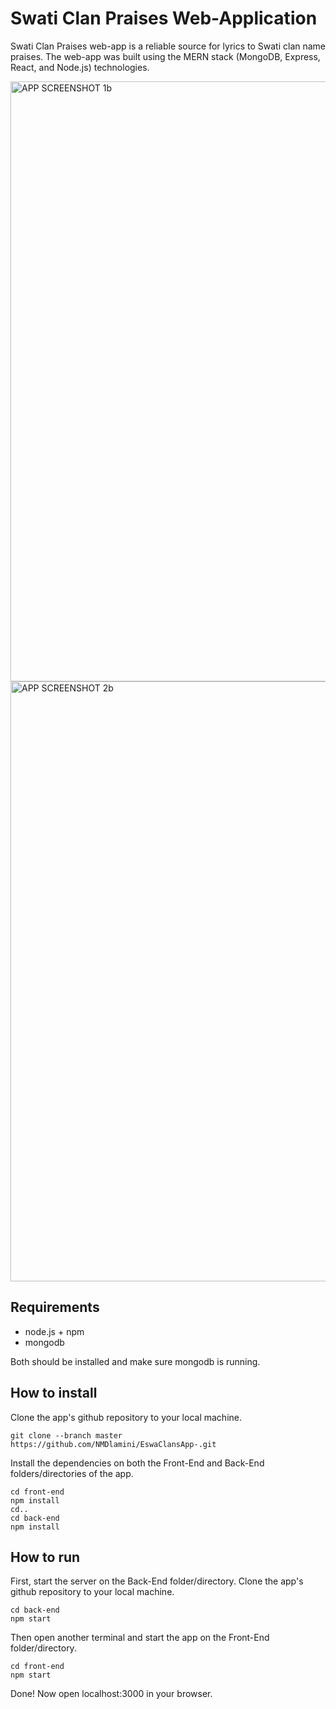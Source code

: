 # Swati Clan Praises Web-Application

Swati Clan Praises web-app is a reliable source for lyrics to Swati clan name praises. 
The web-app was built using the MERN stack (MongoDB, Express, React, and Node.js) technologies.

<img width="960" alt="APP SCREENSHOT 1b" src="https://github.com/NMDlamini/EswaClansApp-/assets/77834150/3e9b82dc-0b5a-4793-bfa9-22c9379521bb">


<img width="960" alt="APP SCREENSHOT 2b" src="https://github.com/NMDlamini/EswaClansApp-/assets/77834150/dc0bdd0f-e34d-4c5b-b618-2ae1b9a58072">



## Requirements
- node.js + npm
- mongodb

Both should be installed and make sure mongodb is running.

## How to install
Clone the app's github repository to your local machine.
```shell
git clone --branch master https://github.com/NMDlamini/EswaClansApp-.git
```

Install the dependencies on both the Front-End and Back-End folders/directories of the app.
```shell
cd front-end
npm install
cd..
cd back-end
npm install
```
## How to run
First, start the server on the Back-End folder/directory.
Clone the app's github repository to your local machine.
```shell
cd back-end
npm start
```
Then open another terminal and start the app on the Front-End folder/directory.
```shell
cd front-end
npm start
```
Done! Now open localhost:3000 in your browser.
